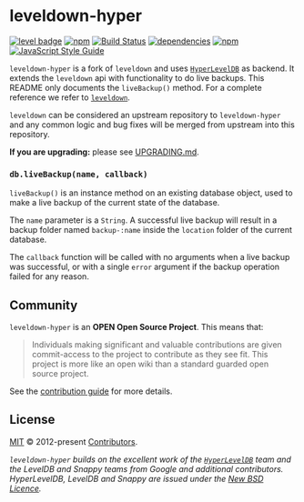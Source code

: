 # leveldown-hyper

[![level badge][level-badge]](https://github.com/level/awesome)
[![npm](https://img.shields.io/npm/v/leveldown-hyper.svg)](https://www.npmjs.com/package/leveldown-hyper)
[![Build Status](https://img.shields.io/travis/Level/leveldown-hyper.svg)](http://travis-ci.org/Level/leveldown-hyper)
[![dependencies](https://david-dm.org/Level/leveldown-hyper.svg)](https://david-dm.org/level/leveldown-hyper)
[![npm](https://img.shields.io/npm/dm/leveldown-hyper.svg)](https://www.npmjs.com/package/leveldown-hyper)
[![JavaScript Style Guide](https://img.shields.io/badge/code_style-standard-brightgreen.svg)](https://standardjs.com)

`leveldown-hyper` is a fork of `leveldown` and uses [`HyperLevelDB`](https://github.com/rescrv/HyperLevelDB) as backend. It extends the `leveldown` api with functionality to do live backups. This README only documents the `liveBackup()` method. For a complete reference we refer to [`leveldown`](https://github.com/Level/leveldown).

`leveldown` can be considered an upstream repository to `leveldown-hyper` and any common logic and bug fixes will be merged from upstream into this repository.

**If you are upgrading:** please see [UPGRADING.md](UPGRADING.md).

### `db.liveBackup(name, callback)`

<code>liveBackup()</code> is an instance method on an existing database object, used to make a live backup of the current state of the database.

The `name` parameter is a `String`. A successful live backup will result in a backup folder named `backup-:name` inside the `location` folder of the current database.

The `callback` function will be called with no arguments when a live backup was successful, or with a single `error` argument if the backup operation failed for any reason.

## Community

`leveldown-hyper` is an **OPEN Open Source Project**. This means that:

> Individuals making significant and valuable contributions are given commit-access to the project to contribute as they see fit. This project is more like an open wiki than a standard guarded open source project.

See the [contribution guide](https://github.com/Level/community/blob/master/CONTRIBUTING.md) for more details.

## License

[MIT](./LICENSE.md) © 2012-present [Contributors](./CONTRIBUTORS.md).

_`leveldown-hyper` builds on the excellent work of the [`HyperLevelDB`](https://github.com/rescrv/HyperLevelDB) team and the LevelDB and Snappy teams from Google and additional contributors. HyperLevelDB, LevelDB and Snappy are issued under the [New BSD Licence](http://opensource.org/licenses/BSD-3-Clause)._

[level-badge]: http://leveldb.org/img/badge.svg
